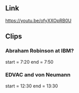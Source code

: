 ## Link
https://youtu.be/ofyXXOpRB0U

## Clips

### Abraham Robinson at IBM?
start = 7:20
end = 7:50

### EDVAC and von Neumann
start = 12:30
end = 13:30

